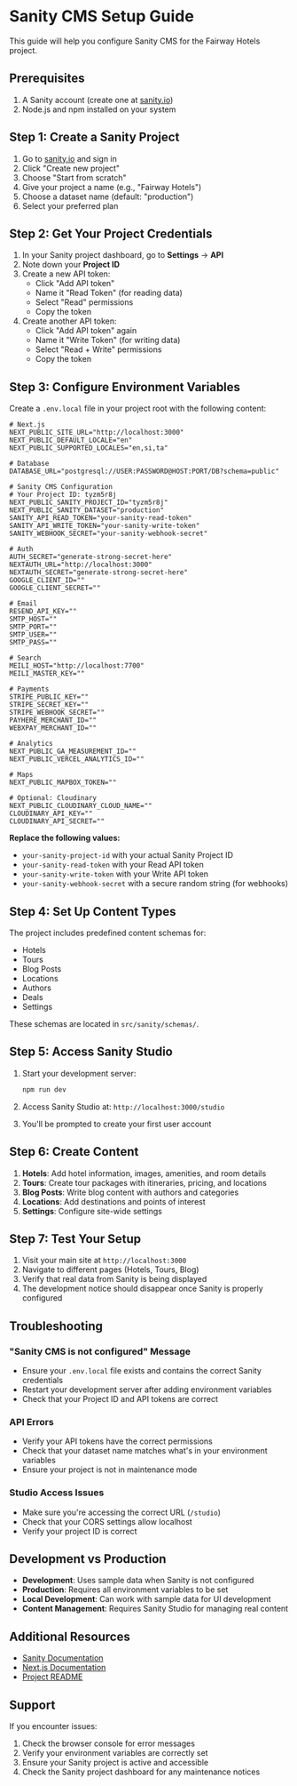 # Sanity CMS Setup Guide

This guide will help you configure Sanity CMS for the Fairway Hotels project.

## Prerequisites

1. A Sanity account (create one at [sanity.io](https://www.sanity.io))
2. Node.js and npm installed on your system

## Step 1: Create a Sanity Project

1. Go to [sanity.io](https://www.sanity.io) and sign in
2. Click "Create new project"
3. Choose "Start from scratch"
4. Give your project a name (e.g., "Fairway Hotels")
5. Choose a dataset name (default: "production")
6. Select your preferred plan

## Step 2: Get Your Project Credentials

1. In your Sanity project dashboard, go to **Settings** → **API**
2. Note down your **Project ID**
3. Create a new API token:
   - Click "Add API token"
   - Name it "Read Token" (for reading data)
   - Select "Read" permissions
   - Copy the token
4. Create another API token:
   - Click "Add API token" again
   - Name it "Write Token" (for writing data)
   - Select "Read + Write" permissions
   - Copy the token

## Step 3: Configure Environment Variables

Create a `.env.local` file in your project root with the following content:

```env
# Next.js
NEXT_PUBLIC_SITE_URL="http://localhost:3000"
NEXT_PUBLIC_DEFAULT_LOCALE="en"
NEXT_PUBLIC_SUPPORTED_LOCALES="en,si,ta"

# Database
DATABASE_URL="postgresql://USER:PASSWORD@HOST:PORT/DB?schema=public"

# Sanity CMS Configuration
# Your Project ID: tyzm5r8j
NEXT_PUBLIC_SANITY_PROJECT_ID="tyzm5r8j"
NEXT_PUBLIC_SANITY_DATASET="production"
SANITY_API_READ_TOKEN="your-sanity-read-token"
SANITY_API_WRITE_TOKEN="your-sanity-write-token"
SANITY_WEBHOOK_SECRET="your-sanity-webhook-secret"

# Auth
AUTH_SECRET="generate-strong-secret-here"
NEXTAUTH_URL="http://localhost:3000"
NEXTAUTH_SECRET="generate-strong-secret-here"
GOOGLE_CLIENT_ID=""
GOOGLE_CLIENT_SECRET=""

# Email
RESEND_API_KEY=""
SMTP_HOST=""
SMTP_PORT=""
SMTP_USER=""
SMTP_PASS=""

# Search
MEILI_HOST="http://localhost:7700"
MEILI_MASTER_KEY=""

# Payments
STRIPE_PUBLIC_KEY=""
STRIPE_SECRET_KEY=""
STRIPE_WEBHOOK_SECRET=""
PAYHERE_MERCHANT_ID=""
WEBXPAY_MERCHANT_ID=""

# Analytics
NEXT_PUBLIC_GA_MEASUREMENT_ID=""
NEXT_PUBLIC_VERCEL_ANALYTICS_ID=""

# Maps
NEXT_PUBLIC_MAPBOX_TOKEN=""

# Optional: Cloudinary
NEXT_PUBLIC_CLOUDINARY_CLOUD_NAME=""
CLOUDINARY_API_KEY=""
CLOUDINARY_API_SECRET=""
```

**Replace the following values:**

- `your-sanity-project-id` with your actual Sanity Project ID
- `your-sanity-read-token` with your Read API token
- `your-sanity-write-token` with your Write API token
- `your-sanity-webhook-secret` with a secure random string (for webhooks)

## Step 4: Set Up Content Types

The project includes predefined content schemas for:

- Hotels
- Tours
- Blog Posts
- Locations
- Authors
- Deals
- Settings

These schemas are located in `src/sanity/schemas/`.

## Step 5: Access Sanity Studio

1. Start your development server:

   ```bash
   npm run dev
   ```

2. Access Sanity Studio at: `http://localhost:3000/studio`

3. You'll be prompted to create your first user account

## Step 6: Create Content

1. **Hotels**: Add hotel information, images, amenities, and room details
2. **Tours**: Create tour packages with itineraries, pricing, and locations
3. **Blog Posts**: Write blog content with authors and categories
4. **Locations**: Add destinations and points of interest
5. **Settings**: Configure site-wide settings

## Step 7: Test Your Setup

1. Visit your main site at `http://localhost:3000`
2. Navigate to different pages (Hotels, Tours, Blog)
3. Verify that real data from Sanity is being displayed
4. The development notice should disappear once Sanity is properly configured

## Troubleshooting

### "Sanity CMS is not configured" Message

- Ensure your `.env.local` file exists and contains the correct Sanity credentials
- Restart your development server after adding environment variables
- Check that your Project ID and API tokens are correct

### API Errors

- Verify your API tokens have the correct permissions
- Check that your dataset name matches what's in your environment variables
- Ensure your project is not in maintenance mode

### Studio Access Issues

- Make sure you're accessing the correct URL (`/studio`)
- Check that your CORS settings allow localhost
- Verify your project ID is correct

## Development vs Production

- **Development**: Uses sample data when Sanity is not configured
- **Production**: Requires all environment variables to be set
- **Local Development**: Can work with sample data for UI development
- **Content Management**: Requires Sanity Studio for managing real content

## Additional Resources

- [Sanity Documentation](https://www.sanity.io/docs)
- [Next.js Documentation](https://nextjs.org/docs)
- [Project README](./README.md)

## Support

If you encounter issues:

1. Check the browser console for error messages
2. Verify your environment variables are correctly set
3. Ensure your Sanity project is active and accessible
4. Check the Sanity project dashboard for any maintenance notices
